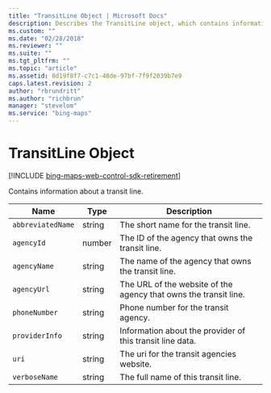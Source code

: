 ```yaml
---
title: "TransitLine Object | Microsoft Docs"
description: Describes the TransitLine object, which contains information about a transit line, and provides a list of properties.
ms.custom: ""
ms.date: "02/28/2018"
ms.reviewer: ""
ms.suite: ""
ms.tgt_pltfrm: ""
ms.topic: "article"
ms.assetid: 8d19f8f7-c7c1-48de-97bf-7f9f2039b7e9
caps.latest.revision: 2
author: "rbrundritt"
ms.author: "richbrun"
manager: "stevelom"
ms.service: "bing-maps"
---
```


# TransitLine Object

[!INCLUDE [bing-maps-web-control-sdk-retirement](../../../includes/bing-maps-web-control-sdk-retirement.md)]

Contains information about a transit line.

|   Name            |   Type   |   Description                                                    |
|-------------------|----------|------------------------------------------------------------------|
| `abbreviatedName` | string   | The short name for the transit line.                             |
| `agencyId`        | number   | The ID of the agency that owns the transit line.                 |
| `agencyName`      | string   | The name of the agency that owns the transit line.               |
| `agencyUrl`       | string   | The URL of the website of the agency that owns the transit line. |
| `phoneNumber`     | string   | Phone number for the transit agency.                              |
| `providerInfo`    | string   | Information about the provider of this transit line data.        |
| `uri`             | string   | The uri for the transit agencies website.                        |
| `verboseName`     | string   | The full name of this transit line.                              |

